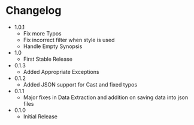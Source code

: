 # Changelog

* 1.0.1
  * Fix more Typos
  * Fix incorrect filter when style is used
  * Handle Empty Synopsis
* 1.0
  * First Stable Release
* 0.1.3
  * Added Appropriate Exceptions
* 0.1.2
  * Added JSON support for Cast and fixed typos 
* 0.1.1
  * Major fixes in Data Extraction and addition on saving data into json files
* 0.1.0
  * Initial Release